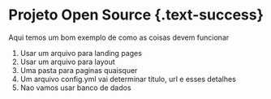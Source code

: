 # Projeto Open Source {.text-success}
Aqui temos um bom exemplo de como as coisas devem funcionar

 1. Usar um arquivo para landing pages
 1. Usar um arquivo para layout
 1. Uma pasta para paginas quaisquer
 1. Um arquivo config.yml vai determinar titulo, url e esses detalhes
 1. Nao vamos usar banco de dados